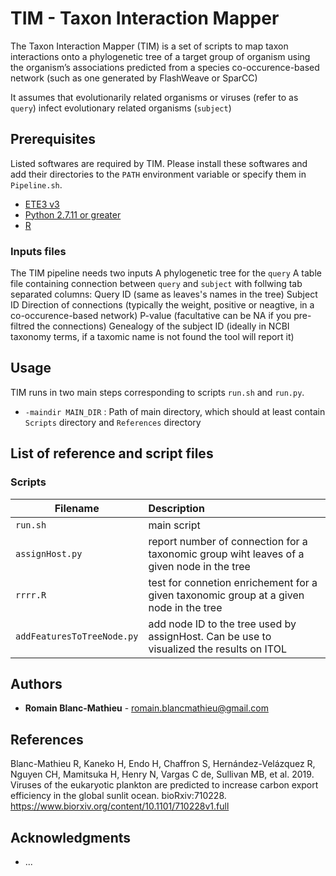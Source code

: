 # TIM - Taxon Interaction Mapper
The Taxon Interaction Mapper (TIM) is a set of scripts to map taxon interactions onto a phylogenetic tree of a target group of organism using the organism’s associations predicted from a species co-occurence-based network (such as one generated by FlashWeave or SparCC)

It assumes that evolutionarily related organisms or viruses (refer to as ```query```) infect evolutionary related organisms (```subject```)

## Prerequisites

Listed softwares are required by TIM.
Please install these softwares and add their directories to the ```PATH``` environment variable or specify them in ```Pipeline.sh```.
* [ETE3 v3](http://etetoolkit.org/download/) 
* [Python 2.7.11 or greater](https://www.python.org/downloads/release/python-2711/)
* [R](https://www.r-project.org/)

### Inputs files

The TIM pipeline needs two inputs
A phylogenetic tree for the ```query```
A table file containing connection between ```query``` and ```subject``` with follwing tab separated columns:
 Query ID (same as leaves's names in the tree)
 Subject ID 
 Direction of connections (typically the weight, positive or neagtive, in a co-occurence-based network)
 P-value (facultative can be NA if you pre-filtred the connections)
 Genealogy of the subject ID (ideally in NCBI taxonomy terms, if a taxomic name is not found the tool will report it)


## Usage
TIM runs in two main steps corresponding to scripts ```run.sh``` and ```run.py```.
* ```-maindir MAIN_DIR``` : Path of main directory, which should at least contain ```Scripts``` directory and ```References``` directory<br>


## List of reference and script files
### Scripts
| Filename | Description |
| ---- | :--- |
|```run.sh```|main script|
|```assignHost.py```|report number of connection for a taxonomic group wiht leaves of a given node in the tree  |
|```rrrr.R```|test for connetion enrichement for a given taxonomic group at a given node in the tree|
|```addFeaturesToTreeNode.py```|add node ID to the tree used by assignHost. Can be use to visualized the results on ITOL|

## Authors

* **Romain Blanc-Mathieu**  - romain.blancmathieu@gmail.com

## References
Blanc-Mathieu R, Kaneko H, Endo H, Chaffron S, Hernández-Velázquez R, Nguyen CH, Mamitsuka H, Henry N, Vargas C de, Sullivan MB, et al. 2019. Viruses of the eukaryotic plankton are predicted to increase carbon export efficiency in the global sunlit ocean. bioRxiv:710228.
https://www.biorxiv.org/content/10.1101/710228v1.full

## Acknowledgments

* ...

